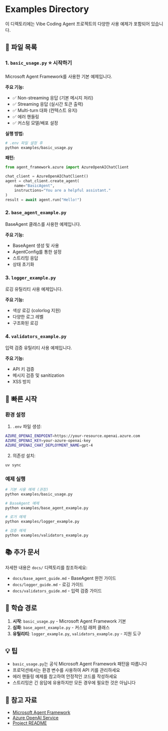 # Examples Directory

이 디렉토리에는 Vibe Coding Agent 프로젝트의 다양한 사용 예제가 포함되어 있습니다.

## 📁 파일 목록

### 1. `basic_usage.py` ⭐ 시작하기
Microsoft Agent Framework를 사용한 기본 예제입니다.

**주요 기능:**
- ✅ Non-streaming 응답 (기본 메시지 처리)
- ✅ Streaming 응답 (실시간 토큰 출력)
- ✅ Multi-turn 대화 (컨텍스트 유지)
- ✅ 에러 핸들링
- ✅ 커스텀 모델/배포 설정

**실행 방법:**
```bash
# .env 파일 설정 후
python examples/basic_usage.py
```

**패턴:**
```python
from agent_framework.azure import AzureOpenAIChatClient

chat_client = AzureOpenAIChatClient()
agent = chat_client.create_agent(
    name="BasicAgent",
    instructions="You are a helpful assistant."
)
result = await agent.run("Hello!")
```

### 2. `base_agent_example.py`
BaseAgent 클래스를 사용한 예제입니다.

**주요 기능:**
- BaseAgent 생성 및 사용
- AgentConfig를 통한 설정
- 스트리밍 응답
- 상태 초기화

### 3. `logger_example.py`
로깅 유틸리티 사용 예제입니다.

**주요 기능:**
- 색상 로깅 (colorlog 지원)
- 다양한 로그 레벨
- 구조화된 로깅

### 4. `validators_example.py`
입력 검증 유틸리티 사용 예제입니다.

**주요 기능:**
- API 키 검증
- 메시지 검증 및 sanitization
- XSS 방지

## 🚀 빠른 시작

### 환경 설정

1. `.env` 파일 생성:
```bash
AZURE_OPENAI_ENDPOINT=https://your-resource.openai.azure.com
AZURE_OPENAI_KEY=your-azure-openai-key
AZURE_OPENAI_CHAT_DEPLOYMENT_NAME=gpt-4
```

2. 의존성 설치:
```bash
uv sync
```

### 예제 실행

```bash
# 기본 사용 예제 (권장)
python examples/basic_usage.py

# BaseAgent 예제
python examples/base_agent_example.py

# 로거 예제
python examples/logger_example.py

# 검증 예제
python examples/validators_example.py
```

## 📚 추가 문서

자세한 내용은 `docs/` 디렉토리를 참조하세요:

- `docs/base_agent_guide.md` - BaseAgent 완전 가이드
- `docs/logger_guide.md` - 로깅 가이드
- `docs/validators_guide.md` - 입력 검증 가이드

## 🎯 학습 경로

1. **시작**: `basic_usage.py` - Microsoft Agent Framework 기본
2. **심화**: `base_agent_example.py` - 커스텀 래퍼 클래스
3. **유틸리티**: `logger_example.py`, `validators_example.py` - 지원 도구

## 💡 팁

- `basic_usage.py`는 공식 Microsoft Agent Framework 패턴을 따릅니다
- 프로덕션에서는 환경 변수를 사용하여 API 키를 관리하세요
- 에러 핸들링 예제를 참고하여 안정적인 코드를 작성하세요
- 스트리밍은 긴 응답에 유용하지만 모든 경우에 필요한 것은 아닙니다

## 🔗 참고 자료

- [Microsoft Agent Framework](https://github.com/microsoft/agent-framework)
- [Azure OpenAI Service](https://azure.microsoft.com/en-us/products/ai-services/openai-service)
- [Project README](../README.md)
